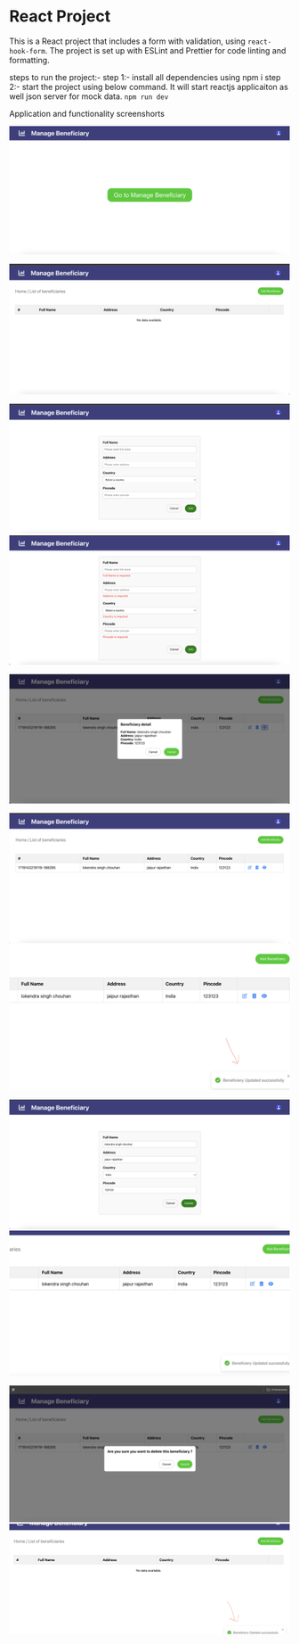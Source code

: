 # React Project

This is a React project that includes a form with validation, using `react-hook-form`. The project is set up with ESLint and Prettier for code linting and formatting.

steps to run the project:-
step 1:- install all dependencies using npm i
step 2:- start the project using below command. It will start reactjs applicaiton as well json server for mock data.
    `npm run dev`

Application and functionality screenshorts

![Alt text](https://github.com/lokendra15/reactjs-assignment/blob/main/public/screenshots/home-page.png)

![Alt text](https://github.com/lokendra15/reactjs-assignment/blob/main/public/screenshots/manage-beneficiary.png)

![Alt text](https://github.com/lokendra15/reactjs-assignment/blob/main/public/screenshots/add-beneficiary.png)
![Alt text](https://github.com/lokendra15/reactjs-assignment/blob/main/public/screenshots/error-while-add-beneficiary.png)

![Alt text](https://github.com/lokendra15/reactjs-assignment/blob/main/public/screenshots/view-beneficiary-details.png)

![Alt text](https://github.com/lokendra15/reactjs-assignment/blob/main/public/screenshots/beneficiary-list-with-data.png)
![Alt text](https://github.com/lokendra15/reactjs-assignment/blob/main/public/screenshots/beneficiary-update-toast-message.png)

![Alt text](https://github.com/lokendra15/reactjs-assignment/blob/main/public/screenshots/update-beneficiary.png)
![Alt text](https://github.com/lokendra15/reactjs-assignment/blob/main/public/screenshots/update-success-toast-message.png)

![Alt text](https://github.com/lokendra15/reactjs-assignment/blob/main/public/screenshots/delete-beneficiary-confirmation.png)
![Alt text](https://github.com/lokendra15/reactjs-assignment/blob/main/public/screenshots/beneficiary-delete-toast-message.png)